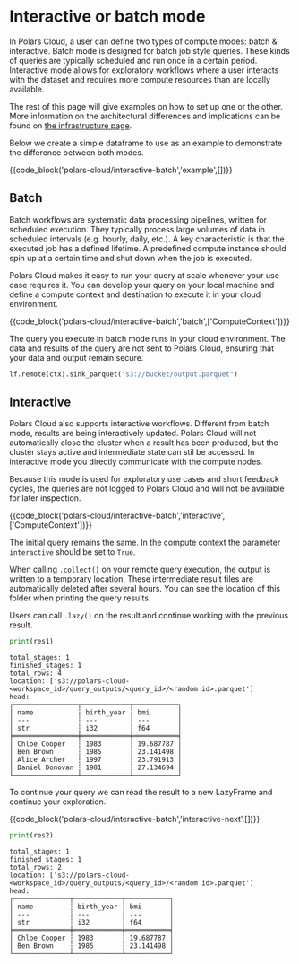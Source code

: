 # Interactive or batch mode

In Polars Cloud, a user can define two types of compute modes: batch & interactive. Batch mode is
designed for batch job style queries. These kinds of queries are typically scheduled and run once in
a certain period. Interactive mode allows for exploratory workflows where a user interacts with the
dataset and requires more compute resources than are locally available.

The rest of this page will give examples on how to set up one or the other. More information on the
architectural differences and implications can be found on
[the infrastructure page](../providers/aws/infra.md).

Below we create a simple dataframe to use as an example to demonstrate the difference between both
modes.

{{code_block('polars-cloud/interactive-batch','example',[])}}

## Batch

Batch workflows are systematic data processing pipelines, written for scheduled execution. They
typically process large volumes of data in scheduled intervals (e.g. hourly, daily, etc.). A key
characteristic is that the executed job has a defined lifetime. A predefined compute instance should
spin up at a certain time and shut down when the job is executed.

Polars Cloud makes it easy to run your query at scale whenever your use case requires it. You can
develop your query on your local machine and define a compute context and destination to execute it
in your cloud environment.

{{code_block('polars-cloud/interactive-batch','batch',['ComputeContext'])}}

The query you execute in batch mode runs in your cloud environment. The data and results of the
query are not sent to Polars Cloud, ensuring that your data and output remain secure.

```python
lf.remote(ctx).sink_parquet("s3://bucket/output.parquet")
```

## Interactive

Polars Cloud also supports interactive workflows. Different from batch mode, results are being
interactively updated. Polars Cloud will not automatically close the cluster when a result has been
produced, but the cluster stays active and intermediate state can stil be accessed. In interactive
mode you directly communicate with the compute nodes.

Because this mode is used for exploratory use cases and short feedback cycles, the queries are not
logged to Polars Cloud and will not be available for later inspection.

{{code_block('polars-cloud/interactive-batch','interactive',['ComputeContext'])}}

The initial query remains the same. In the compute context the parameter `interactive` should be set
to `True`.

When calling `.collect()` on your remote query execution, the output is written to a temporary
location. These intermediate result files are automatically deleted after several hours. You can see
the location of this folder when printing the query results.

Users can call `.lazy()` on the result and continue working with the previous result.

```python
print(res1)
```

```text
total_stages: 1
finished_stages: 1
total_rows: 4
location: ['s3://polars-cloud-<workspace_id>/query_outputs/<query_id>/<random id>.parquet']
head:
┌────────────────┬────────────┬───────────┐
│ name           ┆ birth_year ┆ bmi       │
│ ---            ┆ ---        ┆ ---       │
│ str            ┆ i32        ┆ f64       │
╞════════════════╪════════════╪═══════════╡
│ Chloe Cooper   ┆ 1983       ┆ 19.687787 │
│ Ben Brown      ┆ 1985       ┆ 23.141498 │
│ Alice Archer   ┆ 1997       ┆ 23.791913 │
│ Daniel Donovan ┆ 1981       ┆ 27.134694 │
└────────────────┴────────────┴───────────┘
```

To continue your query we can read the result to a new LazyFrame and continue your exploration.

{{code_block('polars-cloud/interactive-batch','interactive-next',[])}}

```python
print(res2)
```

```text
total_stages: 1
finished_stages: 1
total_rows: 2
location: ['s3://polars-cloud-<workspace_id>/query_outputs/<query_id>/<random id>.parquet']
head:
┌──────────────┬────────────┬───────────┐
│ name         ┆ birth_year ┆ bmi       │
│ ---          ┆ ---        ┆ ---       │
│ str          ┆ i32        ┆ f64       │
╞══════════════╪════════════╪═══════════╡
│ Chloe Cooper ┆ 1983       ┆ 19.687787 │
│ Ben Brown    ┆ 1985       ┆ 23.141498 │
└──────────────┴────────────┴───────────┘
```
